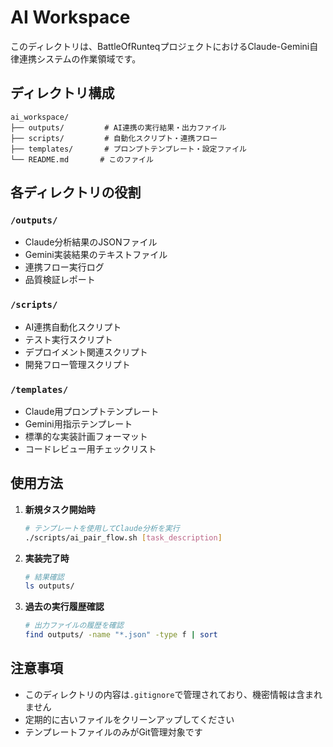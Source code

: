 # AI Workspace

このディレクトリは、BattleOfRunteqプロジェクトにおけるClaude-Gemini自律連携システムの作業領域です。

## ディレクトリ構成

```
ai_workspace/
├── outputs/         # AI連携の実行結果・出力ファイル
├── scripts/         # 自動化スクリプト・連携フロー
├── templates/       # プロンプトテンプレート・設定ファイル
└── README.md       # このファイル
```

## 各ディレクトリの役割

### `/outputs/`
- Claude分析結果のJSONファイル
- Gemini実装結果のテキストファイル
- 連携フロー実行ログ
- 品質検証レポート

### `/scripts/`
- AI連携自動化スクリプト
- テスト実行スクリプト
- デプロイメント関連スクリプト
- 開発フロー管理スクリプト

### `/templates/`
- Claude用プロンプトテンプレート
- Gemini用指示テンプレート
- 標準的な実装計画フォーマット
- コードレビュー用チェックリスト

## 使用方法

1. **新規タスク開始時**
   ```bash
   # テンプレートを使用してClaude分析を実行
   ./scripts/ai_pair_flow.sh [task_description]
   ```

2. **実装完了時**
   ```bash
   # 結果確認
   ls outputs/
   ```

3. **過去の実行履歴確認**
   ```bash
   # 出力ファイルの履歴を確認
   find outputs/ -name "*.json" -type f | sort
   ```

## 注意事項

- このディレクトリの内容は`.gitignore`で管理されており、機密情報は含まれません
- 定期的に古いファイルをクリーンアップしてください
- テンプレートファイルのみがGit管理対象です